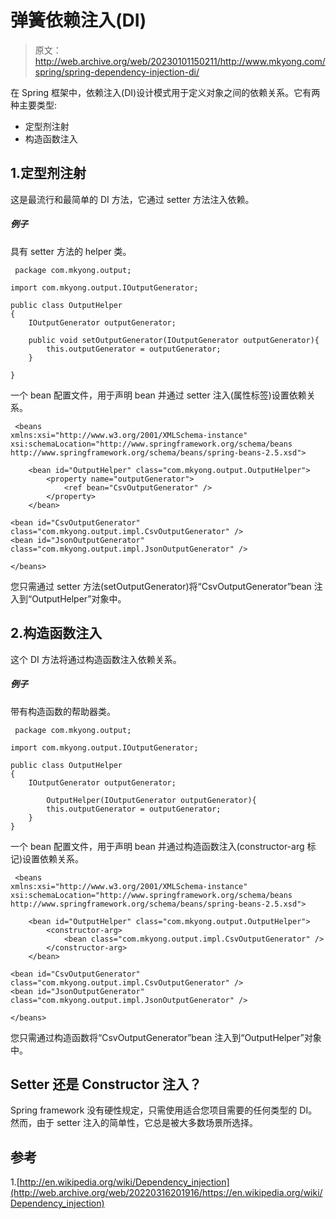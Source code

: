 # 弹簧依赖注入(DI)

> 原文：<http://web.archive.org/web/20230101150211/http://www.mkyong.com/spring/spring-dependency-injection-di/>

在 Spring 框架中，依赖注入(DI)设计模式用于定义对象之间的依赖关系。它有两种主要类型:

*   定型剂注射
*   构造函数注入

## 1.定型剂注射

这是最流行和最简单的 DI 方法，它通过 setter 方法注入依赖。

##### 例子

具有 setter 方法的 helper 类。

```
 package com.mkyong.output;

import com.mkyong.output.IOutputGenerator;

public class OutputHelper
{
	IOutputGenerator outputGenerator;

	public void setOutputGenerator(IOutputGenerator outputGenerator){
		this.outputGenerator = outputGenerator;
	}

} 
```

一个 bean 配置文件，用于声明 bean 并通过 setter 注入(属性标签)设置依赖关系。

```
 <beans 
xmlns:xsi="http://www.w3.org/2001/XMLSchema-instance"
xsi:schemaLocation="http://www.springframework.org/schema/beans
http://www.springframework.org/schema/beans/spring-beans-2.5.xsd">

	<bean id="OutputHelper" class="com.mkyong.output.OutputHelper">
		<property name="outputGenerator">
			<ref bean="CsvOutputGenerator" />
		</property>
	</bean>

<bean id="CsvOutputGenerator" class="com.mkyong.output.impl.CsvOutputGenerator" />
<bean id="JsonOutputGenerator" class="com.mkyong.output.impl.JsonOutputGenerator" />

</beans> 
```

您只需通过 setter 方法(setOutputGenerator)将“CsvOutputGenerator”bean 注入到“OutputHelper”对象中。

## 2.构造函数注入

这个 DI 方法将通过构造函数注入依赖关系。

##### 例子

带有构造函数的帮助器类。

```
 package com.mkyong.output;

import com.mkyong.output.IOutputGenerator;

public class OutputHelper
{
	IOutputGenerator outputGenerator;

        OutputHelper(IOutputGenerator outputGenerator){
		this.outputGenerator = outputGenerator;
	}
} 
```

一个 bean 配置文件，用于声明 bean 并通过构造函数注入(constructor-arg 标记)设置依赖关系。

```
 <beans 
xmlns:xsi="http://www.w3.org/2001/XMLSchema-instance"
xsi:schemaLocation="http://www.springframework.org/schema/beans
http://www.springframework.org/schema/beans/spring-beans-2.5.xsd">

	<bean id="OutputHelper" class="com.mkyong.output.OutputHelper">
		<constructor-arg>
			<bean class="com.mkyong.output.impl.CsvOutputGenerator" />
		</constructor-arg>
	</bean>

<bean id="CsvOutputGenerator" class="com.mkyong.output.impl.CsvOutputGenerator" />
<bean id="JsonOutputGenerator" class="com.mkyong.output.impl.JsonOutputGenerator" />

</beans> 
```

您只需通过构造函数将“CsvOutputGenerator”bean 注入到“OutputHelper”对象中。

## Setter 还是 Constructor 注入？

Spring framework 没有硬性规定，只需使用适合您项目需要的任何类型的 DI。然而，由于 setter 注入的简单性，它总是被大多数场景所选择。

## 参考

1.[http://en.wikipedia.org/wiki/Dependency_injection](http://web.archive.org/web/20220316201916/https://en.wikipedia.org/wiki/Dependency_injection)

<input type="hidden" id="mkyong-current-postId" value="3650">